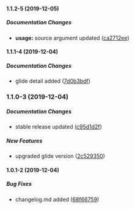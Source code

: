 #### 1.1.2-5 (2019-12-05)

##### Documentation Changes

* **usage:**   source argument  updated ([ca2712ee](https://github.com/meharbhutta/react-native-manage-wallpaper/commit/ca2712eeb3114a41726290833a0a07f19df20cb1))

#### 1.1.1-4 (2019-12-04)

##### Documentation Changes

*  glide detail added ([7d0b3bdf](https://github.com/meharbhutta/react-native-manage-wallpaper/commit/7d0b3bdfcbfaa490802fc58c23ba2e0cbf1bcee3))

### 1.1.0-3 (2019-12-04)

##### Documentation Changes

*  stable release updated ([c95d1d2f](https://github.com/meharbhutta/react-native-manage-wallpaper/commit/c95d1d2f22a1379b699e861ee09eb6d2bd536e6a))

##### New Features

*  upgraded glide version ([2c529350](https://github.com/meharbhutta/react-native-manage-wallpaper/commit/2c5293506c7f5b9740c46984af9cace93b83e08c))

#### 1.0.1-2 (2019-12-04)

##### Bug Fixes

*  changelog.md added ([68f66759](https://github.com/meharbhutta/react-native-manage-wallpaper/commit/68f667599c31f8c1af7aa9375e10f8ae1435a27c))

